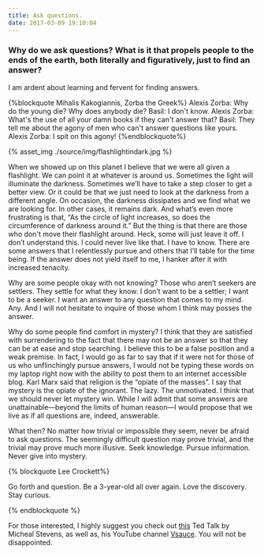 ```yaml
---
title: Ask questions.
date: 2017-03-09 19:10:04
---
```




### Why do we ask questions? What is it that propels people to the ends of the earth, both literally and figuratively, just to find an answer?

I am ardent about learning and fervent for finding answers.

{%blockquote Mihalis Kakogiannis, Zorba the Greek%}
Alexis Zorba: Why do the young die? Why does anybody die?
Basil: I don't know.
Alexis Zorba: What's the use of all your damn books if they can't answer that?
Basil: They tell me about the agony of men who can't answer questions like yours.
Alexis Zorba: I spit on this agony!
{%endblockquote%}

{% asset_img ./source/img/flashlightindark.jpg %}


When we showed up on this planet I believe that we were all given a flashlight. We can point it at whatever is around us. Sometimes the light will illuminate the darkness. Sometimes we’ll have to take a step closer to get a better view. Or it could be that we just need to look at the darkness from a different angle. On occasion, the darkness dissipates and we find what we are looking for. In other cases, it remains dark. And what’s even more frustrating is that, “As the circle of light increases, so does the circumference of darkness around it.” But the thing is that there are those who don't move their flashlight around. Heck, some will just leave it off. I don’t understand this. I could never live like that. I have to know. There are some answers that I relentlessly pursue and others that I’ll table for the time being. If the answer does not yield itself to me, I hanker after it with increased tenacity.

<!--more-->

Why are some people okay with not knowing? Those who aren’t seekers are settlers. They settle for what they know. I don’t want to be a settler; I want to be a seeker. I want an answer to any question that comes to my mind. Any. And I will not hesitate to inquire of those whom I think may posses the answer.

Why do some people find comfort in mystery? I think that they are satisfied with surrendering to the fact that there may not be an answer so that they can be at ease and stop searching. I believe this to be a false position and a weak premise. In fact, I would go as far to say that if it were not for those of us who unflinchingly pursue answers, I would not be typing these words on my laptop right now with the ability to post them to an internet accessible blog. Karl Marx said that religion is the “opiate of the masses”. I say that mystery is the opiate of the ignorant. The lazy. The unmotivated. I think that we should never let mystery win. While I will admit that some answers are unattainable—beyond the limits of human reason—I would propose that we live as if all questions are, indeed, answerable.

What then? No matter how trivial or impossible they seem, never be afraid to ask questions. The seemingly difficult question may prove trivial, and the trivial may prove much more illusive. Seek knowledge. Pursue information. Never give into mystery.

{% blockquote Lee Crockett%}

Go forth and question. Be a 3-year-old all over again. Love the discovery. Stay curious.

{% endblockquote %}

For those interested, I highly suggest you check out [this](https://youtu.be/u9hauSrihYQ) Ted Talk by Micheal Stevens, as well as, his YouTube channel [Vsauce](https://www.youtube.com/user/Vsauce). You will not be disappointed.